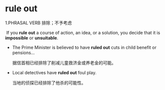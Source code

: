 # rule out

1.PHRASAL VERB 排除；不予考虑

​	If you **rule out** a course of action, an idea, or a solution, you decide that it is **impossible** or **unsuitable**.

- The Prime Minister is believed to have **ruled out** cuts in child benefit or pensions...

  据信首相已经排除了削减儿童救济金或养老金的可能。

- Local detectives have **ruled out** foul play.

  当地的侦探已经排除了他杀的可能性。